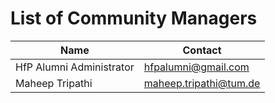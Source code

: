 # List of Community Managers

Name          | Contact
------------- | -------------
HfP Alumni Administrator  | [hfpalumni@gmail.com](mailto:hfpalumni@gmail.com?subject=[GitHub])
Maheep Tripathi | [maheep.tripathi@tum.de](mailto:maheep.tripathi@tum.de?subject=[GitHub]%20HfP%20Alumni)
